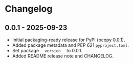 # Changelog

## 0.0.1 - 2025-09-23

- Initial packaging-ready release for PyPI (pcopy 0.0.1).
- Added package metadata and PEP 621 `pyproject.toml`.
- Set package `__version__` to 0.0.1.
- Added README release note and CHANGELOG.
